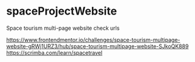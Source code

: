 # spaceProjectWebsite
Space tourism multi-page website check urls

https://www.frontendmentor.io/challenges/space-tourism-multipage-website-gRWj1URZ3/hub/space-tourism-multipage-website-SJkoQK889
https://scrimba.com/learn/spacetravel
